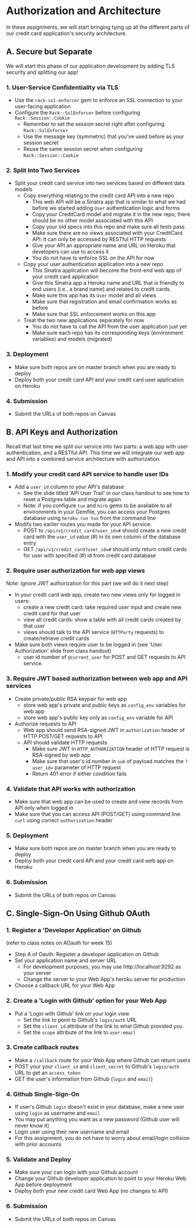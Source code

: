 # Authorization and Architecture

In these assignments, we will start bringing tying up all the different parts of our credit card application's security architecture.

## A. Secure but Separate

We will start this phase of our application development by adding TLS security and splitting our app!

### 1. User-Service Confidentiality via TLS
- Use the `rack-ssl-enforcer` gem to enforce an SSL connection to your user-facing application
- Configure the `Rack::SslEnforcer` before configuring `Rack::Session::Cookie`
  - Remember to set the session secret right after configuring `Rack::SslEnforcer`
  - Use the message key (symmetric) that you've used before as your session secret
  - Reuse the same session secret when configuring `Rack::Session::Cookie`

### 2. Split Into Two Services
- Split your credit card service into two services based on different data models
  - Copy everything relating to the credit card API into a new repo
    - This web API will be a Sinatra app that is similar to what we had before we started adding `User` authentication logic and forms
    - Copy your CreditCard model and migrate it in the new repo; there should be no other model associated with this API
    - Copy your old specs into this repo and make sure all tests pass
    - Make sure there are no views associated with your CreditCard API: it can only be accessed by RESTful HTTP requests
    - Give your API an appropriate name and URL on Heroku that developers can use to access it
    - You do not have to enforce SSL on the API for now
  - Copy your user authentication application into a new repo
    - This Sinatra application will become the front-end web app of your credit card application
    - Give this Sinatra app a Heroku name and URL that is friendly to end users (i.e., a brand name) and related to credit cards.
    - Make sure this app has its `User` model and all views
    - Make sure that registration and email confirmation works as before
    - Make sure that SSL enforcement works on this app
  - Treat the two new applications separately for now
    - You do not have to call the API from the user application just yet
    - Make sure each repo has its corresponding keys (environment variables) and models (migrated)
### 3. Deployment
- Make sure both repos are on master branch when you are ready to deploy
- Deploy both your credit card API and your credit card user application on Heroku
### 4. Submission
  - Submit the URLs of both repos on Canvas


## B. API Keys and Authorization

Recall that last time we split our service into two parts: a web app with user authentication, and a RESTful API. This time we will integrate our web app and API into a combined service architecture with authorization.

### 1. Modify your credit card API service to handle user IDs
- Add a `user_id` column to your API's database
  - See the slide titled 'API User Trail' in our class handout to see how to reset a Postgres table and migrate again
  - Note: if you configure `tux` and `hirb` gems to be available to all environments in your Gemfile, you can access your Postgres database using `heroku run tux` from the command line
- Modify two earlier routes you made for your API service:
  - POST to `/api/v1/credit_card?user_id=#` should create a new credit card with the `user_id` value (#) in its own column of the database entry
  - GET `/api/v1/credit_card?user_id=#` should only return credit cards for user with specified (#) id from credit card database

### 2. Require user authorization for web app views
Note: Ignore JWT authorization for this part (we will do it next step)
- In your credit card web app, create two new views only for logged in users:
  - create a new credit card: take required user input and create new credit card for that user
  - view all credit cards: show a table with all credit cards created by that user
  - views should talk to the API service (`HTTParty` requests) to create/retrieve credit cards
- Make sure both views require user to be logged in (see 'User Authorization' slide from class handout)
  - user id number of `@current_user` for POST and GET requests to API service.

### 3. Require JWT based authorization between web app and API services
- Create private/public RSA keypair for web app
  - store web app's private and public keys as `config_env` variables for web app
  - store web app's public key only as `config_env` variable for API
- Authorize requests to API
  - Web app should send RSA-signed JWT in `authorization` header of HTTP POST/GET requests to API
  - API should validate HTTP requests
    - Make sure JWT in `HTTP_AUTHORIZATION` header of HTTP request is RSA-signed by web app
    - Make sure that user's id number in `sub` of payload matches the `?user_id=` parameter of HTTP request
    - Return 401 error if either condition fails

### 4. Validate that API works with authorization
- Make sure that web app can be used to create and view records from API only when logged in
- Make sure that you can access API (POST/GET) using command line `curl` using correct `authorization` header

### 5. Deployment
- Make sure both repos are on master branch when you are ready to deploy
- Deploy both your credit card API and your credit card web app on Heroku

### 6. Submission
  - Submit the URLs of both repos on Canvas


## C. Single-Sign-On Using Github OAuth

### 1. Register a 'Developer Application' on Github
(refer to class notes on AOauth for week 15)
- Step A of Oauth: Register a developer application on Github
- Set your application name and server URL
  - For development purposes, you may use http://localhost:9292 as your server
  - Change the server to your Web App's heroku server for production
- Choose a callback URL for your Web App

### 2. Create a 'Login with Github' option for your Web App
- Put a 'Login with Github' link on your login view
  - Set the link to point to Github's `login/auth` URL
  - Set the `client_id` attribute of the link to what Github provided you
  - Set the `scope` attribute of the link to `user:email`

### 3. Create callback routes
- Make a `/callback` route for your Web App where Github can return users
- POST your your `client_id` and `client_secret` to Github's `login/auth` URL to get an `access_token`
- GET the user's information from Github (`login` and `email`)

### 4. Github Single-Sign-On
- If user's Github `login` doesn't exist in your database, make a new user using `login` as username and `email`
- You may put anything you want as a new password (Github user will never know it)
- Login user using their new username and email
- For this assignment, you do not have to worry about email/login collision with prior accounts

### 5. Validate and Deploy
- Make sure your can login with your Github account
- Change your Github developer application to point to your Heroku Web App before deployment
- Deploy both your new credit card Web App (no changes to API)

### 6. Submission
  - Submit the URLs of both repos on Canvas
